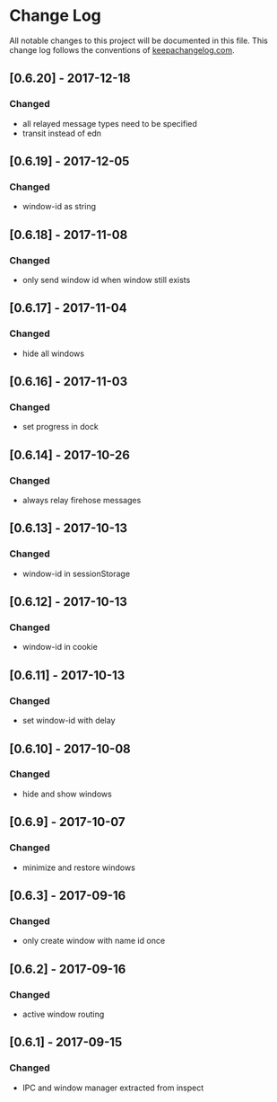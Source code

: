 # Change Log
All notable changes to this project will be documented in this file. This change log follows the conventions of [keepachangelog.com](http://keepachangelog.com/).


## [0.6.20] - 2017-12-18
### Changed
- all relayed message types need to be specified
- transit instead of edn

## [0.6.19] - 2017-12-05
### Changed
- window-id as string

## [0.6.18] - 2017-11-08
### Changed
- only send window id when window still exists

## [0.6.17] - 2017-11-04
### Changed
- hide all windows

## [0.6.16] - 2017-11-03
### Changed
- set progress in dock

## [0.6.14] - 2017-10-26
### Changed
- always relay firehose messages

## [0.6.13] - 2017-10-13
### Changed
- window-id in sessionStorage

## [0.6.12] - 2017-10-13
### Changed
- window-id in cookie

## [0.6.11] - 2017-10-13
### Changed
- set window-id with delay

## [0.6.10] - 2017-10-08
### Changed
- hide and show windows

## [0.6.9] - 2017-10-07
### Changed
- minimize and restore windows

## [0.6.3] - 2017-09-16
### Changed
- only create window with name id once

## [0.6.2] - 2017-09-16
### Changed
- active window routing

## [0.6.1] - 2017-09-15
### Changed
- IPC and window manager extracted from inspect

